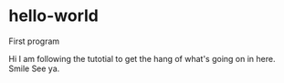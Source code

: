 # hello-world
First program

Hi I am following the tutotial to get the hang of what's going on in here.
Smile
See ya.
